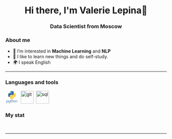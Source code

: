 <div id="header" align="center">
    <h1>Hi there, I'm Valerie Lepina🐢 </h1>
    <h3>Data Scientist from Moscow</h3>
</div>

### About me
- 🌱 I’m interested in **Machine Learning** and **NLP**
- 📝 I like to learn new things and do self-study.
- 🌍 I speak English

---

### Languages and tools

<img src="https://github.com/devicons/devicon/blob/master/icons/python/python-original-wordmark.svg" title="python" width="40" height="40"/>&nbsp;
<img src="https://cdn.jsdelivr.net/gh/devicons/devicon/icons/git/git-plain.svg" title="git" width="40" height="40"/>&nbsp;
<img src="https://cdn.jsdelivr.net/gh/devicons/devicon/icons/postgresql/postgresql-original.svg" title="sql" width="40" height="40"/>&nbsp;


### My stat

<div id="stat" align="center">
    <img src="https://github-profile-summary-cards.vercel.app/api/cards/profile-details?username=vn7n24fzkq&theme=github_dark" alt=""/>
    <img src="https://github-profile-summary-cards.vercel.app/api/cards/most-commit-language?username=vn7n24fzkq&theme=github_dark" alt=""/>
     <img src="https://github-profile-summary-cards.vercel.app/api/cards/stats?username=vn7n24fzkq&theme=github_dark" alt=""/>
</div>

---



